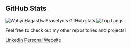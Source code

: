 ## GitHub Stats
![WahyuBagasDwiPrasetyo's GitHub stats](https://github-readme-stats.vercel.app/api?username=WahyuBagasDwiPrasetyo&show_icons=true&theme=radical) ![Top Langs](https://github-readme-stats.vercel.app/api/top-langs/?username=WahyuBagasDwiPrasetyo&layout=compact&theme=radical)

Feel free to check out my other repositories and projects!

[LinkedIn](https://www.linkedin.com/in/wahyubagasdwiprasetyo)
[Personal Website](https://wahyu123.dev)


